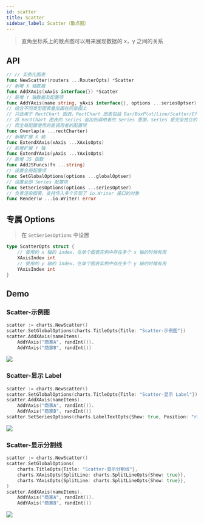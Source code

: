 ```yaml
---
id: scatter
title: Scatter
sidebar_label: Scatter（散点图）
---
```


> 直角坐标系上的散点图可以用来展现数据的 x，y 之间的关系

## API
```go
// // 实例化图表
func NewScatter(routers ...RouterOpts) *Scatter
// 新增 X 轴数据
func AddXAxis(xAxis interface{}) *Scatter
// 新增 Y 轴数据及配置项
func AddYAxis(name string, yAxis interface{}, options ...seriesOptser) *Scatter
// 结合不同类型图表叠加画在同张图上
// 只适用于 RectChart 图表，RectChart 图表包括 Bar/BoxPlot/Line/Scatter/EffectScatter/Kline/HeatMap
// 将 RectChart 图表的 Series 追加到调用者的 Series 里面，Series 是完全独立的
// 而全局配置使用的是调用者的配置项
func Overlap(a ...rectCharter)
// 新增扩展 X 轴
func ExtendXAxis(xAxis ...XAxisOpts)
// 新增扩展 Y 轴
func ExtendYAxis(yAxis ...YAxisOpts)
// 新增 JS 函数
func AddJSFuncs(fn ...string)
// 设置全局配置项
func SetGlobalOptions(options ...globalOptser)
// 设置全部 Series 配置项
func SetSeriesOptions(options ...seriesOptser)
// 负责渲染图表，支持传入多个实现了 io.Writer 接口的对象
func Render(w ...io.Writer) error
```

## 专属 Options
> 在 `SetSeriesOptions` 中设置
```go
type ScatterOpts struct {
    // 使用的 x 轴的 index，在单个图表实例中存在多个 x 轴的时候有用
    XAxisIndex int
    // 使用的 y 轴的 index，在单个图表实例中存在多个 y 轴的时候有用
    YAxisIndex int
}
```

## Demo

### Scatter-示例图
```go
scatter := charts.NewScatter()
scatter.SetGlobalOptions(charts.TitleOpts{Title: "Scatter-示例图"})
scatter.AddXAxis(nameItems).
    AddYAxis("商家A", randInt()).
    AddYAxis("商家B", randInt())
```
![](https://user-images.githubusercontent.com/19553554/52348431-420e3d80-2a5f-11e9-8cab-7b415592dc77.gif)


### Scatter-显示 Label
```go
scatter := charts.NewScatter()
scatter.SetGlobalOptions(charts.TitleOpts{Title: "Scatter-显示 Label"})
scatter.AddXAxis(nameItems).
    AddYAxis("商家A", randInt()).
    AddYAxis("商家B", randInt())
scatter.SetSeriesOptions(charts.LabelTextOpts{Show: true, Position: "right"})
```
![](https://user-images.githubusercontent.com/19553554/52348566-94e7f500-2a5f-11e9-9ca3-ecd73bd85fd3.png)


### Scatter-显示分割线
```go
scatter := charts.NewScatter()
scatter.SetGlobalOptions(
    charts.TitleOpts{Title: "Scatter-显示分割线"},
    charts.XAxisOpts{SplitLine: charts.SplitLineOpts{Show: true}},
    charts.YAxisOpts{SplitLine: charts.SplitLineOpts{Show: true}},
)
scatter.AddXAxis(nameItems).
    AddYAxis("商家A", randInt()).
    AddYAxis("商家B", randInt())
```
![](https://user-images.githubusercontent.com/19553554/52348578-9f09f380-2a5f-11e9-8ea9-8133e1e4c644.png)
